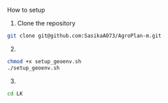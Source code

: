 How to setup 

1. Clone the repository

```bash
git clone git@github.com:SasikaA073/AgroPlan-m.git
```

2. 

```bash
chmod +x setup_geoenv.sh
./setup_geoenv.sh
```

3. 

```bash 
cd LK